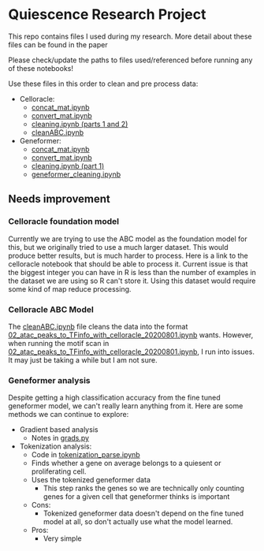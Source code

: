 # Quiescence Research Project

This repo contains files I used during my research. More detail about these files can be found in the paper

Please check/update the paths to files used/referenced before running any of these notebooks!

Use these files in this order to clean and pre process data:
- Celloracle:
    - [concat_mat.ipynb](concat_mat.ipynb)
    - [convert_mat.ipynb](convert_mat.ipynb)
    - [cleaning.ipynb (parts 1 and 2)](cleaning.ipynb)
    - [cleanABC.ipynb](cleanABC.ipynb)
- Geneformer:
    - [concat_mat.ipynb](concat_mat.ipynb)
    - [convert_mat.ipynb](convert_mat.ipynb)
    - [cleaning.ipynb (part 1)](cleaning.ipynb)
    - [geneformer_cleaning.ipynb](geneformer_cleaning.ipynb)

## Needs improvement
### Celloracle foundation model
Currently we are trying to use the ABC model as the foundation model for this, but we originally tried to use a much larger dataset. This would produce better results, but is much harder to process. Here is a link to the celloracle notebook that should be able to process it. Current issue is that the biggest integer you can have in R is less than the number of examples in the dataset we are using so R can't store it. Using this dataset would require some kind of map reduce processing.

### Celloracle ABC Model
The [cleanABC.ipynb](cleanABC.ipynb) file cleans the data into the format [02_atac_peaks_to_TFinfo_with_celloracle_20200801.ipynb](02_atac_peaks_to_TFinfo_with_celloracle_20200801.ipynb) wants. However, when running the motif scan in [02_atac_peaks_to_TFinfo_with_celloracle_20200801.ipynb](02_atac_peaks_to_TFinfo_with_celloracle_20200801.ipynb), I run into issues. It may just be taking a while but I am not sure.

### Geneformer analysis
Despite getting a high classification accuracy from the fine tuned geneformer model, we can't really learn anything from it. Here are some methods we can continue to explore:
- Gradient based analysis
    - Notes in [grads.py](grads.py)
- Tokenization analysis:
    - Code in [tokenization_parse.ipynb](tokenization_parse.ipynb)
    - Finds whether a gene on average belongs to a quiesent or proliferating cell.
    - Uses the tokenized geneformer data
        - This step ranks the genes so we are technically only counting genes for a given cell that geneformer thinks is important
    - Cons:
        - Tokenized geneformer data doesn't depend on the fine tuned model at all, so don't actually use what the model learned.
    - Pros:
        - Very simple